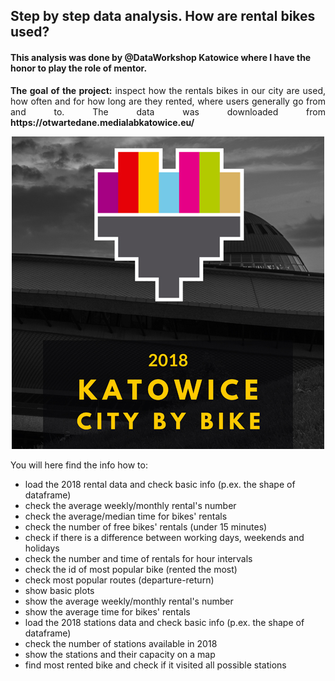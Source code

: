 
## Step by step data analysis. How are rental bikes used?

#### This analysis was done by @DataWorkshop Katowice where I have the honor to play the role of mentor.

<p align="justify">
<b>The goal of the project:</b> inspect how the rentals bikes in our city are used, how often and for how long are they rented,
where users generally go from and to. The data was downloaded from <b>https://otwartedane.medialabkatowice.eu/</b> 
</p>

<p align="center">
  <img src="./images/fb_citybike.jpg">
</p>


You will here find the info how to:
- load the 2018 rental data and check basic info (p.ex. the shape of dataframe)
- check the average weekly/monthly rental's number
- check the average/median time for bikes' rentals
- check the number of free bikes' rentals (under 15 minutes)
- check if there is a difference between working days, weekends and holidays
- check the number and time of rentals for hour intervals
- check the id of most popular bike (rented the most)
- check most popular routes (departure-return)
- show basic plots
- show the average weekly/monthly rental's number
- show the average time for bikes' rentals
- load the 2018 stations data and check basic info (p.ex. the shape of dataframe)
- check the number of stations available in 2018
- show the stations and their capacity on a map
- find most rented bike and check if it visited all possible stations
